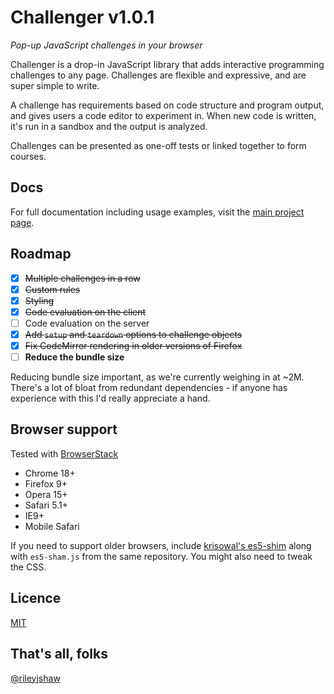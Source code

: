 # Challenger v1.0.1
_Pop-up JavaScript challenges in your browser_

Challenger is a drop-in JavaScript library that adds interactive programming challenges to any page. Challenges are flexible and expressive, and are super simple to write.

A challenge has requirements based on code structure and program output, and gives users a code editor to experiment in. When new code is written, it's run in a sandbox and the output is analyzed.

Challenges can be presented as one-off tests or linked together to form courses.

## Docs
For full documentation including usage examples, visit the [main project page](http://rileyjshaw.com/challenger).

## Roadmap

 - [x] ~~Multiple challenges in a row~~
 - [x] ~~Custom rules~~
 - [x] ~~Styling~~
 - [x] ~~Code evaluation on the client~~
 - [ ] Code evaluation on the server
 - [x] ~~Add `setup` and `teardown` options to challenge objects~~
 - [x] ~~Fix CodeMirror rendering in older versions of Firefox~~
 - [ ] **Reduce the bundle size**

Reducing bundle size important, as we're currently weighing in at ~2M. There's a lot of bloat from redundant dependencies - if anyone has experience with this I'd really appreciate a hand.

## Browser support
Tested with [BrowserStack](https://www.browserstack.com/)

 - Chrome 18+
 - Firefox 9+
 - Opera 15+
 - Safari 5.1+
 - IE9+
 - Mobile Safari

If you need to support older browsers, include [krisowal's es5-shim](https://github.com/es-shims/es5-shim) along with `es5-sham.js` from the same repository. You might also need to tweak the CSS.

## Licence
[MIT](LICENSE)

## That's all, folks
[@rileyjshaw](https://twitter.com/rileyjshaw)
